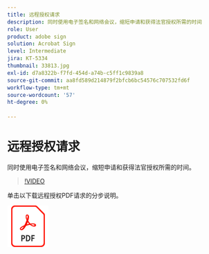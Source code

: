 ```yaml
---
title: 远程授权请求
description: 同时使用电子签名和网络会议，缩短申请和获得法官授权所需的时间
role: User
product: adobe sign
solution: Acrobat Sign
level: Intermediate
jira: KT-5334
thumbnail: 33813.jpg
exl-id: d7a8322b-f7fd-454d-a74b-c5ff1c9839a8
source-git-commit: aa8fd589d214879f2bfcb6bc54576c707532fd6f
workflow-type: tm+mt
source-wordcount: '57'
ht-degree: 0%

---
```


# 远程授权请求

同时使用电子签名和网络会议，缩短申请和获得法官授权所需的时间。

>[!VIDEO](https://video.tv.adobe.com/v/33813?quality=12&learn=on&hidetitle=true)

单击以下载远程授权PDF请求的分步说明。

[![下载PDF方法](../assets/acrobat_PDF_96.png)](../assets/UseCaseRecipe-EN-Remote-Warrant-Request.pdf)
